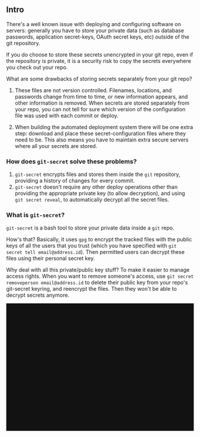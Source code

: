 
## Intro

There's a well known issue with deploying and configuring software on servers: 
generally you have to store your private data 
(such as database passwords, application secret-keys, OAuth secret keys, etc) 
outside of the git repository. 

If you do choose to store these secrets unencrypted in your git repo, 
even if the repository is private, it is a security risk to copy 
the secrets everywhere you check out your repo.

What are some drawbacks of storing secrets separately from your git repo?

1. These files are not version controlled. 
Filenames, locations, and passwords change from time to time,
or new information appears, and other information is removed. 
When secrets are stored separately from your repo,
you can not tell for sure which version of the configuration file was used with each commit
or deploy.

2. When building the automated deployment system there will be one extra step: 
download and place these secret-configuration files where they need to be. 
This also means you have to maintain extra secure servers where all your secrets are stored.


### How does `git-secret` solve these problems?

1. `git-secret` encrypts files and stores them inside the `git` repository, providing a history of changes for every commit.
2. `git-secret` doesn't require any other deploy operations other than providing the appropriate
private key (to allow decryption), and using `git secret reveal`, 
to automatically decrypt all the secret files.

### What is `git-secret`?

`git-secret` is a bash tool to store your private data inside a `git` repo. 

How's that? Basically, it uses `gpg` to encrypt the tracked files with the 
public keys of all the users that you trust (which you have specified with
`git secret tell email@address.id`).
Then permitted users can decrypt these files using their personal secret key. 

Why deal with all this private/public key stuff? 
To make it easier to manage access rights. 
When you want to remove someone's access, use `git secret removeperson email@address.id`
to delete their public key from your repo's git-secret keyring, and reencrypt the files. 
Then they won't be able to decrypt secrets anymore.

[![git-secret terminal preview](https://raw.githubusercontent.com/sobolevn/git-secret/master/git-secret.gif)](https://asciinema.org/a/41811?autoplay=1)
